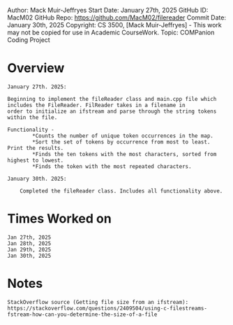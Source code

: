 Author: Mack Muir-Jeffryes
Start Date: January 27th, 2025
GitHub ID: MacM02
GitHub Repo: https://github.com/MacM02/filereader
Commit Date: January 30th, 2025
Copyright: CS 3500, [Mack Muir-Jeffryes] - This work may not be copied for use in Academic CourseWork.
Topic: COMPanion Coding Project

# Overview

	January 27th. 2025:

	Beginning to implement the fileReader class and main.cpp file which includes the FileReader. FilReader takes in a filename in
    order to initialize an ifstream and parse through the string tokens within the file.

    Functionality - 
            *Counts the number of unique token occurrences in the map.
            *Sort the set of tokens by occurrence from most to least. Print the results.
            *Finds the ten tokens with the most characters, sorted from highest to lowest.
            *Finds the token with the most repeated characters.

    January 30th. 2025:

        Completed the fileReader class. Includes all functionality above.
	
# Times Worked on
	
	Jan 27th, 2025
	Jan 28th, 2025
	Jan 29th, 2025
	Jan 30th, 2025

# Notes

	StackOverflow source (Getting file size from an ifstream):
    https://stackoverflow.com/questions/2409504/using-c-filestreams-fstream-how-can-you-determine-the-size-of-a-file 
